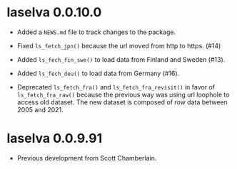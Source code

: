# laselva 0.0.10.0

* Added a `NEWS.md` file to track changes to the package.

* Fixed `ls_fetch_jpn()` because the url moved from http to https. (#14)

* Added `ls_fech_fin_swe()` to load data from Finland and Sweden (#13).

* Added `ls_fech_deu()` to load data from Germany (#16).

* Deprecated `ls_fetch_fra()` and `ls_fetch_fra_revisit()` in favor of `ls_fetch_fra_raw()` because the previous way was using url loophole to access old dataset. The new dataset is composed of row data between 2005 and 2021.

# laselva 0.0.9.91

* Previous development from Scott Chamberlain.

